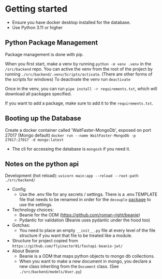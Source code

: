 # Getting started

-   Ensure you have docker desktop installed for the database.
-	Use Python 3.11 or higher 

## Python Package Management

Package management is done with pip.

When you first start, make a venv by running `python -m venv .venv` in the `/src/backend` repo. You can active the venv from the root of the project by running `./src/backend/.venv/Scripts/activate`. (There are other forms of the scripts for windows)
To deactivate the venv run `deactivate`

Once in the venv, you can run `pipe install -r requirements.txt`, which will download all packages specified.

If you want to add a package, make sure to add it to the `requirements.txt`.

## Booting up the Database

Create a docker container called 'WaitFaster-MongoDb', exposed on port 27017 (Mongo default)
`docker run --name WaitFaster-MongoDb -p 27017:27017 -d mongo:latest`

- The cli for accessing the database is `mongosh` if you need it.

## Notes on the python api

Development (hot reload): `uvicorn main:app --reload --root-path ./src/backend/`
- Config
	- Use the .env file for any secrets / settings. There is a .env.TEMPLATE file that needs to be renamed in order for the `decouple` [package](https://pypi.org/project/python-decouple/) to use the settings.
- Technology choices:
	- Beanie for the ODM (https://github.com/roman-right/beanie)
	- Pydantic for validation (Beanie uses pydantic under the hood too)
- Gotchas:
	- You need to place an empty `__init__.py` file at every level of the file structure if you want that file to be treated like a module.
- Structure for project copied from `https://github.com/flyinactor91/fastapi-beanie-jwt/`
- About Beanie
	- Beanie is a ODM that maps python objects to mongo db collections.
	- When you want to make a new document in mongo, you declare a new class inheriting from the `Document` class. (See `./src/backend/models/User.py`)
